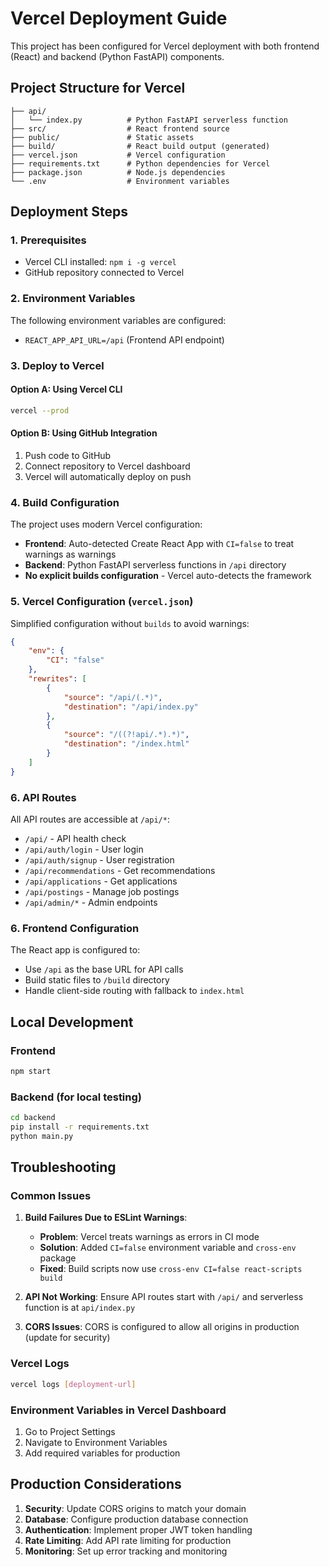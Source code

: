 # Vercel Deployment Guide

This project has been configured for Vercel deployment with both frontend (React) and backend (Python FastAPI) components.

## Project Structure for Vercel

```
├── api/
│   └── index.py          # Python FastAPI serverless function
├── src/                  # React frontend source
├── public/               # Static assets
├── build/                # React build output (generated)
├── vercel.json           # Vercel configuration
├── requirements.txt      # Python dependencies for Vercel
├── package.json          # Node.js dependencies
└── .env                  # Environment variables
```

## Deployment Steps

### 1. Prerequisites

- Vercel CLI installed: `npm i -g vercel`
- GitHub repository connected to Vercel

### 2. Environment Variables

The following environment variables are configured:

- `REACT_APP_API_URL=/api` (Frontend API endpoint)

### 3. Deploy to Vercel

#### Option A: Using Vercel CLI

```bash
vercel --prod
```

#### Option B: Using GitHub Integration

1. Push code to GitHub
2. Connect repository to Vercel dashboard
3. Vercel will automatically deploy on push

### 4. Build Configuration

The project uses modern Vercel configuration:

- **Frontend**: Auto-detected Create React App with `CI=false` to treat warnings as warnings
- **Backend**: Python FastAPI serverless functions in `/api` directory
- **No explicit builds configuration** - Vercel auto-detects the framework

### 5. Vercel Configuration (`vercel.json`)

Simplified configuration without `builds` to avoid warnings:

```json
{
	"env": {
		"CI": "false"
	},
	"rewrites": [
		{
			"source": "/api/(.*)",
			"destination": "/api/index.py"
		},
		{
			"source": "/((?!api/.*).*)",
			"destination": "/index.html"
		}
	]
}
```

### 6. API Routes

All API routes are accessible at `/api/*`:

- `/api/` - API health check
- `/api/auth/login` - User login
- `/api/auth/signup` - User registration
- `/api/recommendations` - Get recommendations
- `/api/applications` - Get applications
- `/api/postings` - Manage job postings
- `/api/admin/*` - Admin endpoints

### 6. Frontend Configuration

The React app is configured to:

- Use `/api` as the base URL for API calls
- Build static files to `/build` directory
- Handle client-side routing with fallback to `index.html`

## Local Development

### Frontend

```bash
npm start
```

### Backend (for local testing)

```bash
cd backend
pip install -r requirements.txt
python main.py
```

## Troubleshooting

### Common Issues

1. **Build Failures Due to ESLint Warnings**:

   - **Problem**: Vercel treats warnings as errors in CI mode
   - **Solution**: Added `CI=false` environment variable and `cross-env` package
   - **Fixed**: Build scripts now use `cross-env CI=false react-scripts build`

2. **API Not Working**: Ensure API routes start with `/api/` and serverless function is at `api/index.py`
3. **CORS Issues**: CORS is configured to allow all origins in production (update for security)

### Vercel Logs

```bash
vercel logs [deployment-url]
```

### Environment Variables in Vercel Dashboard

1. Go to Project Settings
2. Navigate to Environment Variables
3. Add required variables for production

## Production Considerations

1. **Security**: Update CORS origins to match your domain
2. **Database**: Configure production database connection
3. **Authentication**: Implement proper JWT token handling
4. **Rate Limiting**: Add API rate limiting for production
5. **Monitoring**: Set up error tracking and monitoring
